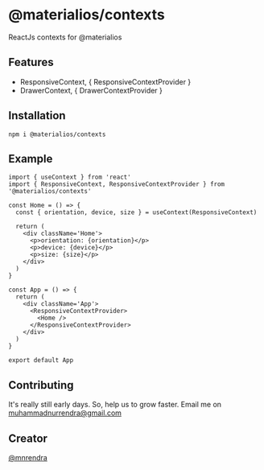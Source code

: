 # @materialios/contexts
ReactJs contexts for @materialios

## Features
* ResponsiveContext, { ResponsiveContextProvider }
* DrawerContext, { DrawerContextProvider }

## Installation
```
npm i @materialios/contexts
```

## Example
```
import { useContext } from 'react'
import { ResponsiveContext, ResponsiveContextProvider } from '@materialios/contexts'

const Home = () => {
  const { orientation, device, size } = useContext(ResponsiveContext)

  return (
    <div className='Home'>
      <p>orientation: {orientation}</p>
      <p>device: {device}</p>
      <p>size: {size}</p>
    </div>
  )
}

const App = () => {
  return (
    <div className='App'>
      <ResponsiveContextProvider>
        <Home />
      </ResponsiveContextProvider>
    </div>
  )
}

export default App
```

## Contributing
It's really still early days. So, help us to grow faster. Email me on [muhammadnurrendra@gmail.com](mailto:muhammadnurrendra@gmail.com)

## Creator
[@mnrendra](https://github.com/mnrendra)
